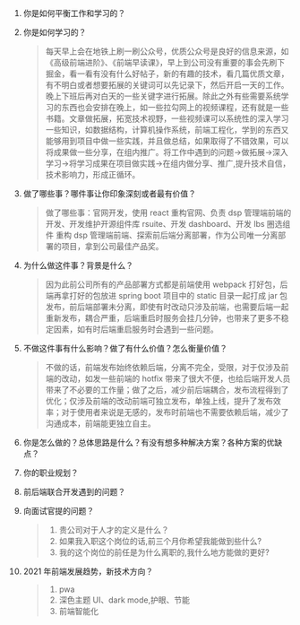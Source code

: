 1. 你是如何平衡工作和学习的？
2. 你是如何学习的？

   > 每天早上会在地铁上刷一刷公众号，优质公众号是良好的信息来源，如《高级前端进阶》、《前端早读课》，早上到公司没有重要的事会先刷下掘金，看一看有没有什么好帖子，新的有趣的技术，看几篇优质文章，有不明白或者想要拓展的关键词可以先记录下，然后开启一天的工作。晚上下班后再对白天的一些关键字进行拓展。除此之外有些需要系统学习的东西也会安排在晚上，如一些拉勾网上的视频课程，还有就是一些书籍。文章做拓展，拓宽技术视野，一些视频课可以系统性的深入学习一些知识，如数据结构，计算机操作系统，前端工程化，学到的东西又能够用到项目中做一些实践，并且做总结，如果取得了不错效果，可以将成果做一些分享，在组内推广。将工作中遇到的问题->做拓展->深入学习->将学习成果在项目做实践->在组内做分享、推广,提升技术自信，技术影响力，形成正循环。

3. 做了哪些事？哪件事让你印象深刻或者最有价值？

   > 做了哪些事：官网开发，使用 react 重构官网、负责 dsp 管理端前端的开发、开发维护开源组件库 rsuite、开发 dashboard、开发 lbs 圈选组件
   > 重构 dsp 管理端前端、探索前后端分离部署，作为公司唯一分离部署的项目，拿到公司最佳产品奖。

4. 为什么做这件事？背景是什么？

   > 因为此前公司所有的产品部署方式都是前端使用 webpack 打好包，后端再拿打好的包放进 spring boot 项目中的 static 目录一起打成 jar 包发布，前后端部署未分离，即使有时改动只涉及前端，也需要后端一起重新发布，耦合严重，后端重启时服务会挂几分钟，也带来了更多不稳定因素，如有时后端重启服务时会遇到一些问题。

5. 不做这件事有什么影响？做了有什么价值？怎么衡量价值？

   > 不做的话，前端发布始终依赖后端，分离不完全，受限，对于仅涉及前端的改动，如发一些前端的 hotfix 带来了很大不便，也给后端开发人员带来了不必要的工作量；做了之后，减少前后端耦合，发布流程得到了优化；仅涉及前端的改动前端可独立发布，单独上线，提升了发布效率；对于使用者来说是无感的，发布时前端也不需要依赖后端，减少了沟通成本，前端能更独立自主。

6. 你是怎么做的？总体思路是什么？有没有想多种解决方案？各种方案的优缺点？

7. 你的职业规划？

8. 前后端联合开发遇到的问题？

9. 向面试官提的问题？

   > 1. 贵公司对于人才的定义是什么？
   > 2. 如果我入职这个岗位的话,前三个月你希望我能做到些什么?
   > 3. 我的这个岗位的前任是为什么离职的,我什么地方能做的更好?

10. 2021 年前端发展趋势，新技术方向？

    > 1. pwa
    > 2. 深色主题 UI、dark mode,护眼、节能
    > 3. 前端智能化
